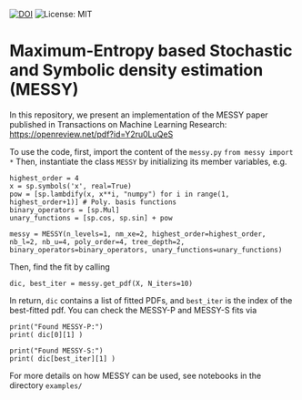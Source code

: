 [![DOI](https://zenodo.org/badge/DOI/10.48550/arXiv.2306.04120.svg)](https://doi.org/10.48550/arXiv.2306.04120)
![License: MIT](https://img.shields.io/badge/License-MIT-yellow.svg)

# Maximum-Entropy based Stochastic and Symbolic density estimation (MESSY)

In this repository, we present an implementation of the MESSY paper published in Transactions on Machine Learning Research:
https://openreview.net/pdf?id=Y2ru0LuQeS

To use the code, first, import the content of the ```messy.py```
```from messy import *```
Then, instantiate the class ```MESSY``` by initializing its member variables, e.g.
```
highest_order = 4
x = sp.symbols('x', real=True)
pow = [sp.lambdify(x, x**i, "numpy") for i in range(1, highest_order+1)] # Poly. basis functions
binary_operators = [sp.Mul]
unary_functions = [sp.cos, sp.sin] + pow

messy = MESSY(n_levels=1, nm_xe=2, highest_order=highest_order, nb_l=2, nb_u=4, poly_order=4, tree_depth=2, binary_operators=binary_operators, unary_functions=unary_functions)
```
Then, find the fit by calling
```
dic, best_iter = messy.get_pdf(X, N_iters=10)
```

In return, ```dic``` contains a list of fitted PDFs, and ```best_iter``` is the index of the best-fitted pdf. You can check the MESSY-P and MESSY-S fits via
```
print("Found MESSY-P:")
print( dic[0][1] )

print("Found MESSY-S:")
print( dic[best_iter][1] )
```
For more details on how MESSY can be used, see notebooks in the directory ```examples/```
